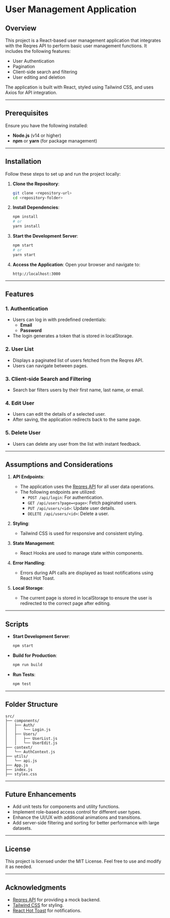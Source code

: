 # User Management Application

## Overview
This project is a React-based user management application that integrates with the Reqres API to perform basic user management functions. It includes the following features:

- User Authentication
- Pagination
- Client-side search and filtering
- User editing and deletion

The application is built with React, styled using Tailwind CSS, and uses Axios for API integration.

---

## Prerequisites

Ensure you have the following installed:

- **Node.js** (v14 or higher)
- **npm** or **yarn** (for package management)

---

## Installation

Follow these steps to set up and run the project locally:

1. **Clone the Repository**:
   ```bash
   git clone <repository-url>
   cd <repository-folder>
   ```

2. **Install Dependencies**:
   ```bash
   npm install
   # or
   yarn install
   ```

3. **Start the Development Server**:
   ```bash
   npm start
   # or
   yarn start
   ```

4. **Access the Application**:
   Open your browser and navigate to:
   ```
   http://localhost:3000
   ```

---

## Features

### 1. **Authentication**
   - Users can log in with predefined credentials:
     - **Email**
     - **Password**
   - The login generates a token that is stored in localStorage.

### 2. **User List**
   - Displays a paginated list of users fetched from the Reqres API.
   - Users can navigate between pages.

### 3. **Client-side Search and Filtering**
   - Search bar filters users by their first name, last name, or email.

### 4. **Edit User**
   - Users can edit the details of a selected user.
   - After saving, the application redirects back to the same page.

### 5. **Delete User**
   - Users can delete any user from the list with instant feedback.

---

## Assumptions and Considerations

1. **API Endpoints**:
   - The application uses the [Reqres API](https://reqres.in/) for all user data operations.
   - The following endpoints are utilized:
     - `POST /api/login`: For authentication.
     - `GET /api/users?page=<page>`: Fetch paginated users.
     - `PUT /api/users/<id>`: Update user details.
     - `DELETE /api/users/<id>`: Delete a user.

2. **Styling**:
   - Tailwind CSS is used for responsive and consistent styling.

3. **State Management**:
   - React Hooks are used to manage state within components.

4. **Error Handling**:
   - Errors during API calls are displayed as toast notifications using React Hot Toast.

5. **Local Storage**:
   - The current page is stored in localStorage to ensure the user is redirected to the correct page after editing.

---

## Scripts

- **Start Development Server**:
  ```bash
  npm start
  ```

- **Build for Production**:
  ```bash
  npm run build
  ```

- **Run Tests**:
  ```bash
  npm test
  ```

---

## Folder Structure

```
src/
├── components/
│   ├── Auth/
│   │   └── Login.js
│   ├── Users/
│   │   ├── UserList.js
│   │   └── UserEdit.js
├── context/
│   └── AuthContext.js
├── utils/
│   └── api.js
├── App.js
├── index.js
├── styles.css
```

---

## Future Enhancements

- Add unit tests for components and utility functions.
- Implement role-based access control for different user types.
- Enhance the UI/UX with additional animations and transitions.
- Add server-side filtering and sorting for better performance with large datasets.

---

## License

This project is licensed under the MIT License. Feel free to use and modify it as needed.

---

## Acknowledgments

- [Reqres API](https://reqres.in/) for providing a mock backend.
- [Tailwind CSS](https://tailwindcss.com/) for styling.
- [React Hot Toast](https://react-hot-toast.com/) for notifications.

